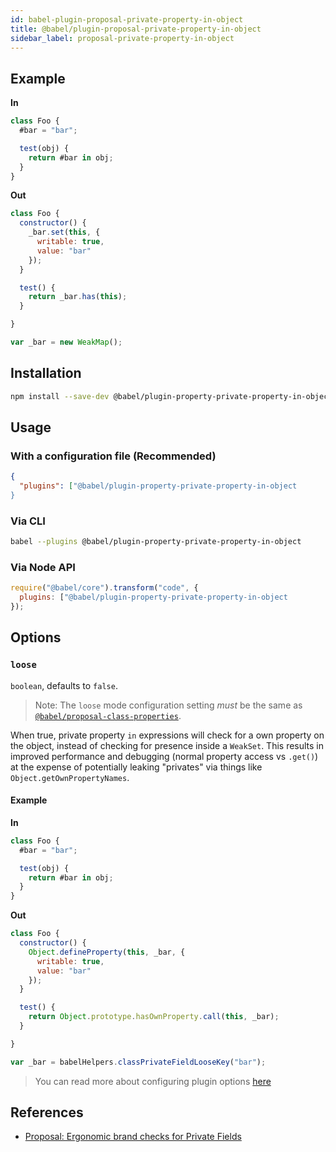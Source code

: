```yaml
---
id: babel-plugin-proposal-private-property-in-object
title: @babel/plugin-proposal-private-property-in-object
sidebar_label: proposal-private-property-in-object
---
```


## Example

**In**

```javascript
class Foo {
  #bar = "bar";

  test(obj) {
    return #bar in obj;
  }
}
```

**Out**

```javascript
class Foo {
  constructor() {
    _bar.set(this, {
      writable: true,
      value: "bar"
    });
  }

  test() {
    return _bar.has(this);
  }

}

var _bar = new WeakMap();
```

## Installation

```sh
npm install --save-dev @babel/plugin-property-private-property-in-object
```

## Usage

### With a configuration file (Recommended)

```json
{
  "plugins": ["@babel/plugin-property-private-property-in-object
}
```

### Via CLI

```sh
babel --plugins @babel/plugin-property-private-property-in-object
```

### Via Node API

```javascript
require("@babel/core").transform("code", {
  plugins: ["@babel/plugin-property-private-property-in-object
});
```

## Options

### `loose`

`boolean`, defaults to `false`.

> Note: The `loose` mode configuration setting _must_ be the same as [`@babel/proposal-class-properties`](plugin-proposal-class-properties.md).

When true, private property `in` expressions will check for a own property on the object, instead of checking for presence inside a `WeakSet`. This results in improved
performance and debugging (normal property access vs `.get()`) at the expense
of potentially leaking "privates" via things like `Object.getOwnPropertyNames`.


#### Example

**In**

```javascript
class Foo {
  #bar = "bar";

  test(obj) {
    return #bar in obj;
  }
}
```

**Out**

```javascript
class Foo {
  constructor() {
    Object.defineProperty(this, _bar, {
      writable: true,
      value: "bar"
    });
  }

  test() {
    return Object.prototype.hasOwnProperty.call(this, _bar);
  }

}

var _bar = babelHelpers.classPrivateFieldLooseKey("bar");
```

> You can read more about configuring plugin options [here](https://babeljs.io/docs/en/plugins#plugin-options)

## References

* [Proposal: Ergonomic brand checks for Private Fields](https://github.com/tc39/proposal-private-fields-in-in)

